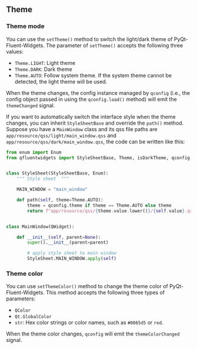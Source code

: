 ## Theme

### Theme mode
You can use the `setTheme()` method to switch the light/dark theme of PyQt-Fluent-Widgets. The parameter of `setTheme()` accepts the following three values:
* `Theme.LIGHT`: Light theme
* `Theme.DARK`: Dark theme
* `Theme.AUTO`: Follow system theme. If the system theme cannot be detected, the light theme will be used.

When the theme changes, the config instance managed by `qconfig` (i.e., the config object passed in using the `qconfig.load()` method) will emit the `themeChanged` signal.

If you want to automatically switch the interface style when the theme changes, you can inherit `StyleSheetBase` and override the `path()` method. Suppose you have a `MainWindow` class and its qss file paths are `app/resource/qss/light/main_window.qss` and `app/resource/qss/dark/main_window.qss`, the code can be written like this:

```python
from enum import Enum
from qfluentwidgets import StyleSheetBase, Theme, isDarkTheme, qconfig


class StyleSheet(StyleSheetBase, Enum):
    """ Style sheet  """

    MAIN_WINDOW = "main_window"

    def path(self, theme=Theme.AUTO):
        theme = qconfig.theme if theme == Theme.AUTO else theme
        return f"app/resource/qss/{theme.value.lower()}/{self.value}.qss"


class MainWindow(QWidget):

    def __init__(self, parent=None):
        super().__init__(parent=parent)

        # apply style sheet to main window
        StyleSheet.MAIN_WINDOW.apply(self)
```


### Theme color
You can use `setThemeColor()` method to change the theme color of PyQt-Fluent-Widgets. This method accepts the following three types of parameters:
* `QColor`
* `Qt.GlobalColor`
* `str`: Hex color strings or color names, such as `#0065d5` or `red`.

When the theme color changes, `qconfig` will emit the `themeColorChanged` signal.